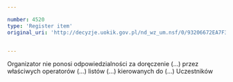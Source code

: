 ```yaml
---

number: 4520
type: 'Register item'
original_uri: 'http://decyzje.uokik.gov.pl/nd_wz_um.nsf/0/93206672EA7F3470C1257B560027B739?OpenDocument'


---
```


Organizator nie ponosi odpowiedzialności za doręczenie (...) przez właściwych operatorów (...) listów (...) kierowanych do (...) Uczestników
